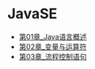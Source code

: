 # JavaSE
* [第01章_Java语言概述](Java/JavaSE/第01章_Java语言概述/第01章_Java语言概述.md)
* [第02章_变量与运算符](Java/JavaSE/第02章_变量与运算符/第02章_变量与运算符.md)
* [第03章_流程控制语句](/Java/JavaSE/第03章_流程控制语句/第03章_流程控制语句.md)







